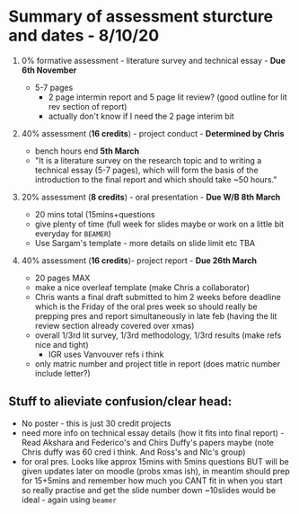 # Summary of assessment sturcture and dates - 8/10/20

1. 0% formative assessment - literature survey and technical essay - **Due 6th November**

   - 5-7 pages
     - 2 page intermin report and 5 page lit review? (good outline for lit rev section of report)
     - actually don't know if I need the 2 page interim bit

2. 40% assessment (**16 credits**) - project conduct - **Determined by Chris**

   - bench hours end **5th March**
   - "It is a literature survey on the research topic and to writing a technical essay (5-7 pages), which will form the basis of the introduction to the final report and which should take ~50 hours."

3. 20% assessment (**8 credits**) - oral presentation - **Due W/B 8th March**

   - 20 mins total (15mins+questions
   - give plenty of time (full week for slides maybe or work on a little bit everyday for `BEAMER`)
   - Use Sargam's template - more details on slide limit etc TBA

4. 40% assessment (**16 credits**)- project report - **Due 26th March**
   - 20 pages MAX
   - make a nice overleaf template (make Chris a collaborator)
   - Chris wants a final draft submitted to him 2 weeks before deadline which is the Friday of the oral pres week so should really be prepping pres and report simultaneously in late feb (having the lit review section already covered over xmas)
   - overall 1/3rd lit survey, 1/3rd methodology, 1/3rd results (make refs nice and tight)
     - IGR uses Vanvouver refs i think
   - only matric number and project title in report (does matric number include letter?)

## Stuff to alieviate confusion/clear head:

- No poster - this is just 30 credit projects
- need more info on technical essay details (how it fits into final report) - Read Akshara and Federico's and Chirs Duffy's papers maybe (note Chris duffy was 60 cred i think. And Ross's and NIc's group)
- for oral pres. Looks like approx 15mins with 5mins questions BUT will be given updates later on moodle (probs xmas ish), in meantim should prep for 15+5mins and remember how much you CANT fit in when you start so really practise and get the slide number down ~10slides would be ideal - again using `beamer`
